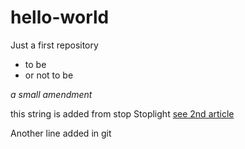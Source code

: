 # hello-world
Just a first repository

- to be
- or not to be

*a small amendment*

this string is added from stop Stoplight
[see 2nd article](docs/2nd-article.md)

Another line added in git

